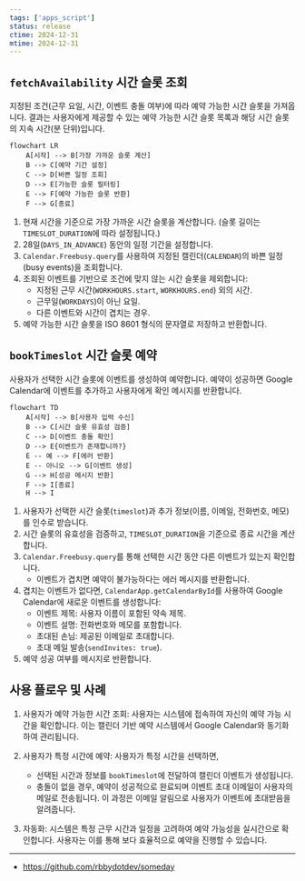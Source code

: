 ```yaml
---
tags: ['apps_script']
status: release
ctime: 2024-12-31
mtime: 2024-12-31
---
```


## `fetchAvailability` 시간 슬롯 조회

지정된 조건(근무 요일, 시간, 이벤트 충돌 여부)에 따라 예약 가능한 시간 슬롯을 가져옵니다. 결과는 사용자에게 제공할 수 있는 예약 가능한 시간 슬롯 목록과 해당 시간 슬롯의 지속 시간(분 단위)입니다.

```mermaid
flowchart LR
    A[시작] --> B[가장 가까운 슬롯 계산]
    B --> C[예약 기간 설정]
    C --> D[바쁜 일정 조회]
    D --> E[가능한 슬롯 필터링]
    E --> F[예약 가능한 슬롯 반환]
    F --> G[종료]
```

1. 현재 시간을 기준으로 가장 가까운 시간 슬롯을 계산합니다. (슬롯 길이는 `TIMESLOT_DURATION`에 따라 설정됩니다.)
2. 28일(`DAYS_IN_ADVANCE`) 동안의 일정 기간을 설정합니다.
3. `Calendar.Freebusy.query`를 사용하여 지정된 캘린더(`CALENDAR`)의 바쁜 일정(busy events)을 조회합니다.
4. 조회된 이벤트를 기반으로 조건에 맞지 않는 시간 슬롯을 제외합니다:
   - 지정된 근무 시간(`WORKHOURS.start`, `WORKHOURS.end`) 외의 시간.
   - 근무일(`WORKDAYS`)이 아닌 요일.
   - 다른 이벤트와 시간이 겹치는 경우.
5. 예약 가능한 시간 슬롯을 ISO 8601 형식의 문자열로 저장하고 반환합니다.

## `bookTimeslot` 시간 슬롯 예약

사용자가 선택한 시간 슬롯에 이벤트를 생성하여 예약합니다. 예약이 성공하면 Google Calendar에 이벤트를 추가하고 사용자에게 확인 메시지를 반환합니다.

```mermaid
flowchart TD
    A[시작] --> B[사용자 입력 수신]
    B --> C[시간 슬롯 유효성 검증]
    C --> D[이벤트 충돌 확인]
    D --> E{이벤트가 존재합니까?}
    E -- 예 --> F[에러 반환]
    E -- 아니오 --> G[이벤트 생성]
    G --> H[성공 메시지 반환]
    F --> I[종료]
    H --> I
```

1. 사용자가 선택한 시간 슬롯(`timeslot`)과 추가 정보(이름, 이메일, 전화번호, 메모)를 인수로 받습니다.
2. 시간 슬롯의 유효성을 검증하고, `TIMESLOT_DURATION`을 기준으로 종료 시간을 계산합니다.
3. `Calendar.Freebusy.query`를 통해 선택한 시간 동안 다른 이벤트가 있는지 확인합니다.
   - 이벤트가 겹치면 예약이 불가능하다는 에러 메시지를 반환합니다.
4. 겹치는 이벤트가 없다면, `CalendarApp.getCalendarById`를 사용하여 Google Calendar에 새로운 이벤트를 생성합니다:
   - 이벤트 제목: 사용자 이름이 포함된 약속 제목.
   - 이벤트 설명: 전화번호와 메모를 포함합니다.
   - 초대된 손님: 제공된 이메일로 초대합니다.
   - 초대 메일 발송(`sendInvites: true`).
5. 예약 성공 여부를 메시지로 반환합니다.

## 사용 플로우 및 사례

1. 사용자가 예약 가능한 시간 조회: 사용자는 시스템에 접속하여 자신의 예약 가능 시간을 확인합니다. 이는 캘린더 기반 예약 시스템에서 Google Calendar와 동기화하여 관리됩니다.
2. 사용자가 특정 시간에 예약: 사용자가 특정 시간을 선택하면,

   - 선택된 시간과 정보를 `bookTimeslot`에 전달하여 캘린더 이벤트가 생성됩니다.
   - 충돌이 없을 경우, 예약이 성공적으로 완료되며 이벤트 초대 이메일이 사용자의 메일로 전송됩니다. 이 과정은 이메일 알림으로 사용자가 이벤트에 초대받음을 알려줍니다.

3. 자동화: 시스템은 특정 근무 시간과 일정을 고려하여 예약 가능성을 실시간으로 확인합니다. 사용자는 이를 통해 보다 효율적으로 예약을 진행할 수 있습니다.

---

- https://github.com/rbbydotdev/someday
